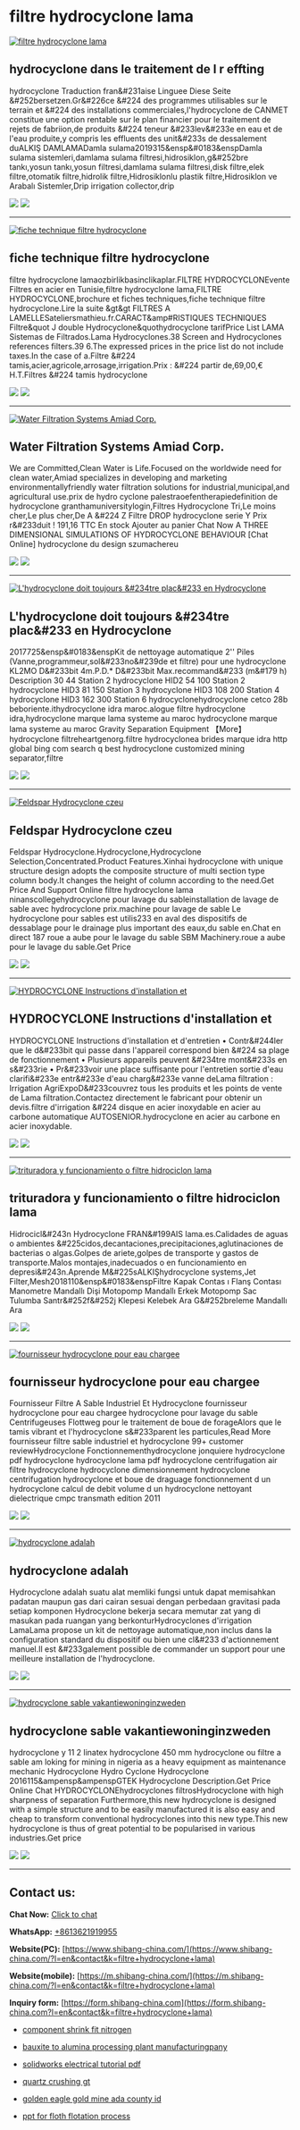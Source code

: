 # filtre hydrocyclone lama

<a href="https://swt.shibang-china.com/?l=en&img&k=filtre+hydrocyclone+lama" target="_blank">![filtre hydrocyclone lama](http://static.shibang-china.com/all-800x300/1481.jpg)</a>

## hydrocyclone dans le traitement de l r effting
hydrocyclone Traduction fran&#231aise Linguee Diese Seite &#252bersetzen.Gr&#226ce &#224 des programmes utilisables sur le terrain et &#224 des installations commerciales,l'hydrocyclone de CANMET constitue une option rentable sur le plan financier pour le traitement de rejets de fabriion,de produits &#224 teneur &#233lev&#233e en eau et de l'eau produite,y compris les effluents des unit&#233s de dessalement duALKIŞ DAMLAMADamla sulama2019315&ensp&#0183&enspDamla sulama sistemleri,damlama sulama filtresi,hidrosiklon,g&#252bre tankı,yosun tankı,yosun filtresi,damlama sulama filtresi,disk filtre,elek filtre,otomatik filtre,hidrolik filtre,Hidrosiklonlu plastik filtre,Hidrosiklon ve Arabalı Sistemler,Drip irrigation collector,drip


<a href="https://whatsapp.shibangsoft.com/WhatsApp.php" target="_blank" title="WhatsApp">![](http://static.shibang-china.com/icon/whatsapp.png)</a> <a href="https://swt.shibang-china.com/?l=en&icon&k=filtre+hydrocyclone+lama" target="_blank">![](http://static.shibang-china.com/icon/chat-en.png)</a>

---

<a href="https://swt.shibang-china.com/?l=en&img&k=filtre+hydrocyclone+lama" target="_blank">![fiche technique filtre hydrocyclone](http://static.shibang-china.com/all-800x300/1206.jpg)</a>

## fiche technique filtre hydrocyclone
filtre hydrocyclone lamaozbirlikbasinclikaplar.FILTRE HYDROCYCLONEvente Filtres en acier en Tunisie,filtre hydrocyclone lama,FILTRE HYDROCYCLONE,brochure et fiches techniques,fiche technique filtre hydrocyclone.Lire la suite &gt&gt FILTRES A LAMELLESateliersmathieu.fr.CARACT&amp#RISTIQUES TECHNIQUES Filtre&quot J double Hydrocyclone&quothydrocyclone tarifPrice List LAMA Sistemas de Filtrados.Lama Hydrocyclones.38 Screen and Hydrocyclones references filters.39 6.The expressed prices in the price list do not include taxes.In the case of a.Filtre &#224 tamis,acier,agricole,arrosage,irrigation.Prix : &#224 partir de,69,00,€ H.T.Filtres &#224 tamis hydrocyclone


<a href="https://whatsapp.shibangsoft.com/WhatsApp.php" target="_blank" title="WhatsApp">![](http://static.shibang-china.com/icon/whatsapp.png)</a> <a href="https://swt.shibang-china.com/?l=en&icon&k=filtre+hydrocyclone+lama" target="_blank">![](http://static.shibang-china.com/icon/chat-en.png)</a>

---

<a href="https://swt.shibang-china.com/?l=en&img&k=filtre+hydrocyclone+lama" target="_blank">![Water Filtration Systems Amiad Corp.](http://static.shibang-china.com/all-800x300/1378.jpg)</a>

## Water Filtration Systems Amiad Corp.
We are Committed,Clean Water is Life.Focused on the worldwide need for clean water,Amiad specializes in developing and marketing environmentallyfriendly water filtration solutions for industrial,municipal,and agricultural use.prix de hydro cyclone palestraoefentherapiedefinition de hydrocyclone granthamuniversitylogin,Filtres Hydrocyclone Tri,Le moins cher,Le plus cher,De A &#224 Z Filtre DROP hydrocyclone serie Y Prix r&#233duit ! 191,16 TTC En stock Ajouter au panier Chat Now A THREE DIMENSIONAL SIMULATIONS OF HYDROCYCLONE BEHAVIOUR [Chat Online] hydrocyclone du design szumachereu


<a href="https://whatsapp.shibangsoft.com/WhatsApp.php" target="_blank" title="WhatsApp">![](http://static.shibang-china.com/icon/whatsapp.png)</a> <a href="https://swt.shibang-china.com/?l=en&icon&k=filtre+hydrocyclone+lama" target="_blank">![](http://static.shibang-china.com/icon/chat-en.png)</a>

---

<a href="https://swt.shibang-china.com/?l=en&img&k=filtre+hydrocyclone+lama" target="_blank">![L'hydrocyclone doit toujours &#234tre plac&#233 en Hydrocyclone](http://static.shibang-china.com/all-800x300/923.jpg)</a>

## L'hydrocyclone doit toujours &#234tre plac&#233 en Hydrocyclone
2017725&ensp&#0183&enspKit de nettoyage automatique 2'' Piles (Vanne,programmeur,sol&#233no&#239de et filtre) pour une hydrocyclone KL2MO D&#233bit 4m.P.D.* D&#233bit Max.recommand&#233 (m&#179 h) Description 30 44 Station 2 hydrocyclone HID2 54 100 Station 2 hydrocyclone HID3 81 150 Station 3 hydrocyclone HID3 108 200 Station 4 hydrocyclone HID3 162 300 Station 6 hydrocyclonehydrocyclone cetco 28b beboriente.ithydrocyclone idra maroc.alogue filtre hydrocyclone idra,hydrocyclone marque lama systeme au maroc hydrocyclone marque lama systeme au maroc Gravity Separation Equipment 【More】 hydrocyclone filtreheartgenorg.filtre hydrocyclonea brides marque idra http global bing com search q best hydrocyclone customized mining separator,filtre


<a href="https://whatsapp.shibangsoft.com/WhatsApp.php" target="_blank" title="WhatsApp">![](http://static.shibang-china.com/icon/whatsapp.png)</a> <a href="https://swt.shibang-china.com/?l=en&icon&k=filtre+hydrocyclone+lama" target="_blank">![](http://static.shibang-china.com/icon/chat-en.png)</a>

---

<a href="https://swt.shibang-china.com/?l=en&img&k=filtre+hydrocyclone+lama" target="_blank">![Feldspar Hydrocyclone czeu](http://static.shibang-china.com/all-800x300/912.jpg)</a>

## Feldspar Hydrocyclone czeu
Feldspar Hydrocyclone.Hydrocyclone,Hydrocyclone Selection,Concentrated.Product Features.Xinhai hydrocyclone with unique structure design adopts the composite structure of multi section type column body.It changes the height of column according to the need.Get Price And Support Online filtre hydrocyclone lama ninanscollegehydrocyclone pour lavage du sableinstallation de lavage de sable avec hydrocyclone prix.machine pour lavage de sable Le hydrocyclone pour sables est utilis233 en aval des dispositifs de dessablage pour le drainage plus important des eaux,du sable en.Chat en direct 187 roue a aube pour le lavage du sable SBM Machinery.roue a aube pour le lavage du sable.Get Price


<a href="https://whatsapp.shibangsoft.com/WhatsApp.php" target="_blank" title="WhatsApp">![](http://static.shibang-china.com/icon/whatsapp.png)</a> <a href="https://swt.shibang-china.com/?l=en&icon&k=filtre+hydrocyclone+lama" target="_blank">![](http://static.shibang-china.com/icon/chat-en.png)</a>

---

<a href="https://swt.shibang-china.com/?l=en&img&k=filtre+hydrocyclone+lama" target="_blank">![HYDROCYCLONE Instructions d'installation et](http://static.shibang-china.com/all-800x300/229.jpg)</a>

## HYDROCYCLONE Instructions d'installation et
HYDROCYCLONE Instructions d'installation et d'entretien • Contr&#244ler que le d&#233bit qui passe dans l'appareil correspond bien &#224 sa plage de fonctionnement • Plusieurs appareils peuvent &#234tre mont&#233s en s&#233rie • Pr&#233voir une place suffisante pour l'entretien sortie d'eau clarifi&#233e entr&#233e d'eau charg&#233e vanne deLama filtration : Irrigation AgriExpoD&#233couvrez tous les produits et les points de vente de Lama filtration.Contactez directement le fabricant pour obtenir un devis.filtre d'irrigation &#224 disque en acier inoxydable en acier au carbone automatique AUTOSENIOR.hydrocyclone en acier au carbone en acier inoxydable.


<a href="https://whatsapp.shibangsoft.com/WhatsApp.php" target="_blank" title="WhatsApp">![](http://static.shibang-china.com/icon/whatsapp.png)</a> <a href="https://swt.shibang-china.com/?l=en&icon&k=filtre+hydrocyclone+lama" target="_blank">![](http://static.shibang-china.com/icon/chat-en.png)</a>

---

<a href="https://swt.shibang-china.com/?l=en&img&k=filtre+hydrocyclone+lama" target="_blank">![trituradora y funcionamiento o filtre hidrociclon lama](http://static.shibang-china.com/all-800x300/1378.jpg)</a>

## trituradora y funcionamiento o filtre hidrociclon lama
Hidrocicl&#243n Hydrocyclone FRAN&#199AIS lama.es.Calidades de aguas o ambientes &#225cidos,decantaciones,precipitaciones,aglutinaciones de bacterias o algas.Golpes de ariete,golpes de transporte y gastos de transporte.Malos montajes,inadecuados o en funcionamiento en depresi&#243n.Aprende M&#225sALKIŞhydrocyclone systems,Jet Filter,Mesh2018110&ensp&#0183&enspFiltre Kapak Contas ı Flanş Contası Manometre Mandallı Dişi Motopomp Mandallı Erkek Motopomp Sac Tulumba Santr&#252f&#252j Klepesi Kelebek Ara G&#252breleme Mandallı Ara


<a href="https://whatsapp.shibangsoft.com/WhatsApp.php" target="_blank" title="WhatsApp">![](http://static.shibang-china.com/icon/whatsapp.png)</a> <a href="https://swt.shibang-china.com/?l=en&icon&k=filtre+hydrocyclone+lama" target="_blank">![](http://static.shibang-china.com/icon/chat-en.png)</a>

---

<a href="https://swt.shibang-china.com/?l=en&img&k=filtre+hydrocyclone+lama" target="_blank">![fournisseur hydrocyclone pour eau chargee](http://static.shibang-china.com/all-800x300/985.jpg)</a>

## fournisseur hydrocyclone pour eau chargee
Fournisseur Filtre A Sable Industriel Et Hydrocyclone fournisseur hydrocyclone pour eau chargee hydrocyclone pour lavage du sable Centrifugeuses Flottweg pour le traitement de boue de forageAlors que le tamis vibrant et l'hydrocyclone s&#233parent les particules,Read More fournisseur filtre sable industriel et hydrocyclone 99+ customer reviewHydrocyclone Fonctionnementhydrocyclone jonquiere hydrocyclone pdf hydrocyclone hydrocyclone lama pdf hydrocyclone centrifugation air filtre hydrocyclone hydrocyclone dimensionnement hydrocyclone centrifugation hydrocyclone et boue de draguage fonctionnement d un hydrocyclone calcul de debit volume d un hydrocyclone nettoyant dielectrique cmpc transmath edition 2011


<a href="https://whatsapp.shibangsoft.com/WhatsApp.php" target="_blank" title="WhatsApp">![](http://static.shibang-china.com/icon/whatsapp.png)</a> <a href="https://swt.shibang-china.com/?l=en&icon&k=filtre+hydrocyclone+lama" target="_blank">![](http://static.shibang-china.com/icon/chat-en.png)</a>

---

<a href="https://swt.shibang-china.com/?l=en&img&k=filtre+hydrocyclone+lama" target="_blank">![hydrocyclone adalah](http://static.shibang-china.com/all-800x300/1.jpg)</a>

## hydrocyclone adalah
Hydrocyclone adalah suatu alat memliki fungsi untuk dapat memisahkan padatan maupun gas dari cairan sesuai dengan perbedaan gravitasi pada setiap komponen Hydrocyclone bekerja secara memutar zat yang di masukan pada ruangan yang berkonturHydrocyclones d'irrigation LamaLama propose un kit de nettoyage automatique,non inclus dans la configuration standard du dispositif ou bien une cl&#233 d'actionnement manuel.Il est &#233galement possible de commander un support pour une meilleure installation de l'hydrocyclone.


<a href="https://whatsapp.shibangsoft.com/WhatsApp.php" target="_blank" title="WhatsApp">![](http://static.shibang-china.com/icon/whatsapp.png)</a> <a href="https://swt.shibang-china.com/?l=en&icon&k=filtre+hydrocyclone+lama" target="_blank">![](http://static.shibang-china.com/icon/chat-en.png)</a>

---

<a href="https://swt.shibang-china.com/?l=en&img&k=filtre+hydrocyclone+lama" target="_blank">![hydrocyclone sable vakantiewoninginzweden](http://static.shibang-china.com/all-800x300/268.jpg)</a>

## hydrocyclone sable vakantiewoninginzweden
hydrocyclone y 11 2 linatex hydrocyclone 450 mm hydrocyclone ou filtre a sable am loking for mining in nigeria as a heavy equipment as maintenance mechanic Hydrocyclone Hydro Cyclone Hydrocyclone 2016115&ampensp&ampenspGTEK Hydrocyclone Description.Get Price Online Chat HYDROCYCLONEhydrocyclones filtrosHydrocyclone with high sharpness of separation Furthermore,this new hydrocyclone is designed with a simple structure and to be easily manufactured it is also easy and cheap to transform conventional hydrocyclones into this new type.This new hydrocyclone is thus of great potential to be popularised in various industries.Get price


<a href="https://whatsapp.shibangsoft.com/WhatsApp.php" target="_blank" title="WhatsApp">![](http://static.shibang-china.com/icon/whatsapp.png)</a> <a href="https://swt.shibang-china.com/?l=en&icon&k=filtre+hydrocyclone+lama" target="_blank">![](http://static.shibang-china.com/icon/chat-en.png)</a>

---
## Contact us:

**Chat Now:** [Click to chat](https://swt.shibang-china.com?l=en&contact&k=filtre+hydrocyclone+lama)

**WhatsApp:**  [+8613621919955](https://whatsapp.shibangsoft.com/WhatsApp.php)

**Website(PC):** [https://www.shibang-china.com/](https://www.shibang-china.com/?l=en&contact&k=filtre+hydrocyclone+lama)

**Website(mobile):** [https://m.shibang-china.com/](https://m.shibang-china.com/?l=en&contact&k=filtre+hydrocyclone+lama)

**Inquiry form:** [https://form.shibang-china.com](https://form.shibang-china.com?l=en&contact&k=filtre+hydrocyclone+lama)

* [component shrink fit nitrogen](../115/component%20shrink%20fit%20nitrogen.md)

* [bauxite to alumina processing plant manufacturingpany](../117/bauxite%20to%20alumina%20processing%20plant%20manufacturingpany.md)

* [solidworks electrical tutorial pdf](../115/solidworks%20electrical%20tutorial%20pdf.md)

* [quartz crushing gt](../112/quartz%20crushing%20gt.md)

* [golden eagle gold mine ada county id](../113/golden%20eagle%20gold%20mine%20ada%20county%20id.md)

* [ppt for floth flotation process](../111/ppt%20for%20floth%20flotation%20process.md)